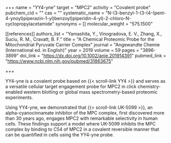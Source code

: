 +++
name = "YY4-yne"
target = "MPC2"
activity = "Covalent probe"
pubchem_cid = ""
cas = ""
systematic_name = "N-(3-benzyl-1-(3-(4-(pent-4-ynoyl)piperazin-1-yl)benzoyl)piperidin-4-yl)-2-chloro-N-cyclopropylacetamide"
synonyms = []
molecular_weight = "575.1500"

[[references]]
authors_list = "Yamashita, Y., Vinogradova, E. V., Zhang, X., Suciu, R. M., Cravatt, B. F."
title = "A Chemical Proteomic Probe for the Mitochondrial Pyruvate Carrier Complex"
journal = "Angewandte Chemie (International ed. in English)"
year = 2019
volume = 59
pages = "3896-3899"
doi_link = "https://dx.doi.org/10.1002/anie.201914391"
pubmed_link = "https://www.ncbi.nlm.nih.gov/pubmed/31863675"

+++

YY4-yne is a covalent probe based on {{< scroll-link YY4 >}} and serves as a versatile cellular target engagement probe for MPC2 in click chemistry-enabled western blotting or global mass spectrometry-based proteomic experiments.

Using YY4-yne, we demonstrated that {{< scroll-link UK-5099 >}}, an alpha-cyanocinnamate inhibitor of the MPC complex, first discovered more than 30 years ago, engages MPC2 with remarkable selectivity in human cells. These findings support a model where UK-5099 inhibits the MPC complex by binding to C54 of MPC2 in a covalent reversible manner that can be quantified in cells using the YY4-yne probe.
